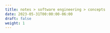 ```yaml
---
title: notes > software engineering > concepts
date: 2023-05-31T00:00:00-06:00
draft: false
weight: 1
---
```

